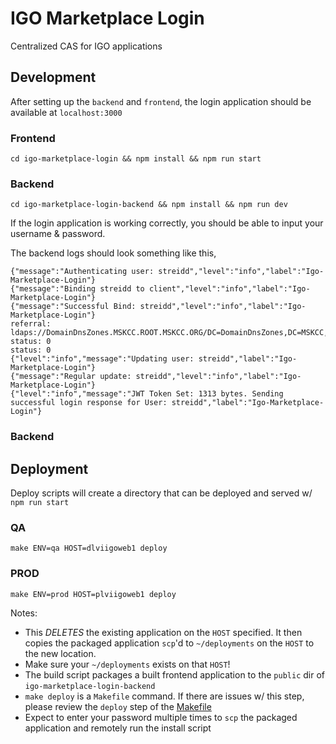 # IGO Marketplace Login
Centralized CAS for IGO applications

## Development
After setting up the `backend` and `frontend`, the login application should be available at `localhost:3000`

### Frontend
```
cd igo-marketplace-login && npm install && npm run start
```
### Backend
```
cd igo-marketplace-login-backend && npm install && npm run dev
```

If the login application is working correctly, you should be able to input your username & password. 

The backend logs should look something like this, 
```
{"message":"Authenticating user: streidd","level":"info","label":"Igo-Marketplace-Login"}
{"message":"Binding streidd to client","level":"info","label":"Igo-Marketplace-Login"}
{"message":"Successful Bind: streidd","level":"info","label":"Igo-Marketplace-Login"}
referral: ldaps://DomainDnsZones.MSKCC.ROOT.MSKCC.ORG/DC=DomainDnsZones,DC=MSKCC,DC=ROOT,DC=MSKCC,DC=ORG
status: 0
status: 0
{"level":"info","message":"Updating user: streidd","label":"Igo-Marketplace-Login"}
{"message":"Regular update: streidd","level":"info","label":"Igo-Marketplace-Login"}
{"level":"info","message":"JWT Token Set: 1313 bytes. Sending successful login response for User: streidd","label":"Igo-Marketplace-Login"}
```

### Backend

## Deployment
Deploy scripts will create a directory that can be deployed and served w/ `npm run start`
### QA
``` 
make ENV=qa HOST=dlviigoweb1 deploy
```

### PROD
``` 
make ENV=prod HOST=plviigoweb1 deploy
```

Notes:
* This *DELETES* the existing application on the `HOST` specified. It then copies the packaged application `scp`'d to `~/deployments` on the `HOST` to the new location. 
* Make sure your `~/deployments` exists on that `HOST`!
* The build script packages a built frontend application to the `public` dir of `igo-marketplace-login-backend`  
* `make deploy` is a `Makefile` command. If there are issues w/ this step, please review the `deploy` step of the [Makefile](https://github.com/mskcc/igo-marketplace-login/blob/master/Makefile)
* Expect to enter your password multiple times to `scp` the packaged application and remotely run the install script 
